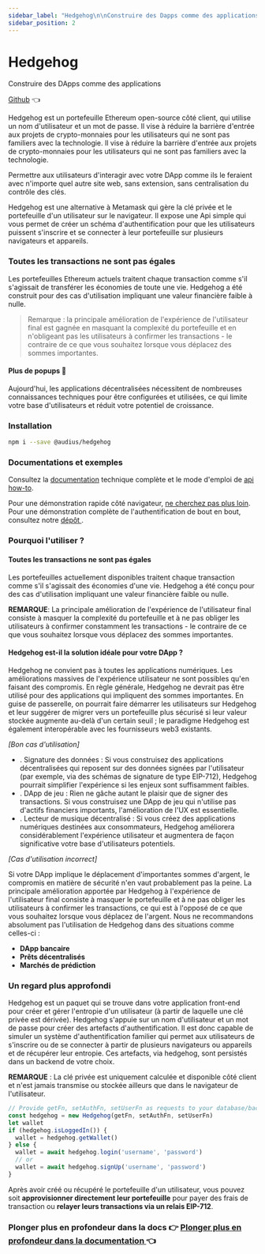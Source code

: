 ```yaml
---
sidebar_label: "Hedgehog\n\nConstruire des Dapps comme des applications\n\nGithub 👈\n\nHedgehog est un portefeuille Ethereum open-source côté client, qui utilise un nom d'utilisateur et un mot de passe. Il vise à réduire la barrière d'entrée aux projets de crypto-monnaies pour les utilisateurs qui ne sont pas familiers avec la technologie.\n\nPermettre aux utilisateurs d'interagir avec votre Dapp comme ils le feraient avec n'importe quel autre site web, sans extension, sans centraliser le contrôle des clés.\n\nHedgehog est une alternative à Metamask qui gère la clé privée et le portefeuille d'un utilisateur sur le navigateur. Il expose une Api simple qui vous permet de créer un schéma d'authentification pour que les utilisateurs puissent s'inscrire et se connecter à leur portefeuille sur plusieurs navigateurs et appareils.\n\nToutes les transactions ne sont pas égales\n\nLes portefeuilles Ethereum actuels traitent chaque transaction comme s'il s'agissait de transférer les économies de toute une vie. Hedgehog a été conçu pour des cas d'utilisation impliquant une valeur financière faible à nulle.\n\n Remarque : la principale amélioration de l'expérience de l'utilisateur final est gagnée en masquant \n la complexité du portefeuille et en n'obligeant pas les utilisateurs à confirmer les transactions - le \n contraire de ce que vous souhaitez lorsque vous déplacez des sommes importantes.\n\nPlus de popups 🦊\n\nAujourd'hui, les applications décentralisées nécessitent de nombreuses connaissances techniques pour être configurées et utilisées, ce qui limite votre base d'utilisateurs et réduit votre potentiel de croissance.\n\nInstallation\n\nnpm i --save @audius/hedgehog\n\nDocuments et exemples\n\nConsultez la documentation technique complète et le mode d'emploi de l'Api.\n(missing hypertext link i can't add them)\n\nPour une démonstration rapide côté navigateur, ne cherchez pas plus loin. Pour une démonstration complète de l'authentification de bout en bout, consultez notre dépôt de démonstration.\n(missing hypertext link i can't add them)\n\nPourquoi l'utiliser ?\n\nToutes les transactions ne sont pas identiques\n\nLes portefeuilles actuellement disponibles traitent chaque transaction comme s'il s'agissait des économies d'une vie. Hedgehog a été conçu pour des cas d'utilisation impliquant une valeur financière faible ou nulle.\n\nRemarque : La principale amélioration de l'expérience de l'utilisateur final consiste à masquer la complexité du portefeuille et à ne pas obliger les utilisateurs à confirmer constamment les transactions - le contraire de ce que vous souhaitez lorsque vous déplacez des sommes importantes.\n\nHedgehog est-il la solution idéale pour votre Dapp ?\n\nHedgehog ne convient pas à toutes les applications numériques. Les améliorations massives de l'expérience utilisateur ne sont possibles qu'en faisant des compromis. En règle générale, Hedgehog ne devrait pas être utilisé pour les applications impliquant des sommes d'argent importantes. En guise de passerelle, on pourrait faire démarrer les utilisateurs sur Hedgehog et leur suggérer de migrer vers un portefeuille plus sécurisé si leur valeur stockée augmente au-delà d'un certain seuil ; le paradigme Hedgehog est également interopérable avec les fournisseurs web3 existants.\n\n\\[Bon cas d'utilisation\\]\n\n. Signature des données : Si vous construisez des applications décentralisées qui reposent sur des données signées par l'utilisateur (par exemple, via des schémas de signature de type Eip-712), Hedgehog pourrait simplifier l'expérience si les enjeux sont suffisamment faibles.\n. Dapp de jeu : Rien ne gâche autant le plaisir que de signer des transactions. Si vous construisez une Dapp de jeu qui n'utilise pas d'actifs financiers importants, l'amélioration de l'Ux est essentielle.\n. Lecteur de musique décentralisé : Si vous créez des applications numériques destinées aux consommateurs, Hedgehog améliorera considérablement l'expérience utilisateur et augmentera de façon significative votre base d'utilisateurs potentiels.\n\n\\[Cas d'utilisation incorrect\\]\n\nSi votre Dapp implique le déplacement d'importantes sommes d'argent, le compromis en matière de sécurité n'en vaut probablement pas la peine. La principale amélioration apportée par Hedgehog à l'expérience de l'utilisateur final consiste à masquer le portefeuille et à ne pas obliger les utilisateurs à confirmer les transactions, ce qui est à l'opposé de ce que vous souhaitez lorsque vous déplacez de l'argent. Nous ne recommandons absolument pas l'utilisation de Hedgehog dans des situations comme celles-ci :\n\n. Banque Dapp\n. Prêts décentralisés\n. Marchés prédictifs\n\nUn regard plus approfondi\n\nHedgehog est un paquet qui se trouve dans votre application front-end pour créer et gérer l'entropie d'un utilisateur (à partir de laquelle une clé privée est dérivée). Hedgehog s'appuie sur un nom d'utilisateur et un mot de passe pour créer des artefacts d'authentification. Il est donc capable de simuler un système d'authentification familier qui permet aux utilisateurs de s'inscrire ou de se connecter à partir de plusieurs navigateurs ou appareils et de récupérer leur entropie. Ces artefacts, via hedgehog, sont persistés dans un backend de votre choix.\n\nRemarque : La clé privée est uniquement calculée et disponible côté client et n'est jamais transmise ou stockée ailleurs que dans le navigateur de l'utilisateur.\n\n// Provide getFn, setAuthFn, setUserFn as requests to your database/backend service (more details in docs).\nconst hedgehog = new Hedgehog(getFn, setAuthFn, setUserFn)\nlet wallet\nif (hedgehog. isLoggedIn()) {\n wallet = hedgehog. getWallet()\n} else {\n wallet = await hedgehog. login('username', 'password')\n // or\n wallet = await hedgehog. signUp('username', 'password')\n}\n\nAprès avoir créé ou récupéré le portefeuille d'un utilisateur, vous pouvez soit approvisionner directement son portefeuille pour payer les frais de transaction, soit relayer ses transactions par un relais Eip-712.\n\n👉 Plonger plus profondément dans la documentation 👈\n(missing hypertext link i can't add them)"
sidebar_position: 2
---
```


# Hedgehog

Construire des DApps comme des applications

[Github](https://github.com/AudiusProject/hedgehog) 👈

Hedgehog est un portefeuille Ethereum open-source côté client, qui utilise un nom d'utilisateur et un mot de passe. Il vise à réduire la barrière d'entrée aux projets de crypto-monnaies pour les utilisateurs qui ne sont pas familiers avec la technologie. Il vise à réduire la barrière d'entrée aux projets de crypto-monnaies pour les utilisateurs qui ne sont pas familiers avec la technologie.

Permettre aux utilisateurs d'interagir avec votre DApp comme ils le feraient avec n'importe quel autre site web, sans extension, sans centralisation du contrôle des clés.

Hedgehog est une alternative à Metamask qui gère la clé privée et le portefeuille d'un utilisateur sur le navigateur. Il expose une Api simple qui vous permet de créer un schéma d'authentification pour que les utilisateurs puissent s'inscrire et se connecter à leur portefeuille sur plusieurs navigateurs et appareils.

### Toutes les transactions ne sont pas égales

Les portefeuilles Ethereum actuels traitent chaque transaction comme s'il s'agissait de transférer les économies de toute une vie. Hedgehog a été construit pour des cas d'utilisation impliquant une valeur financière faible à nulle.

> Remarque : la principale amélioration de l'expérience de l'utilisateur final est gagnée en masquant la complexité du portefeuille et en n'obligeant pas les utilisateurs à confirmer les transactions - le contraire de ce que vous souhaitez lorsque vous déplacez des sommes importantes.

#### Plus de popups 🦊

Aujourd'hui, les applications décentralisées nécessitent de nombreuses connaissances techniques pour être configurées et utilisées, ce qui limite votre base d'utilisateurs et réduit votre potentiel de croissance.

### Installation

```bash
npm i --save @audius/hedgehog
```

### Documentations et exemples

Consultez la [documentation](http://audiusproject.github.io/hedgehog-docs) technique complète et le mode d'emploi de [api how-to](http://audiusproject.github.io/hedgehog-docs#how-to).

Pour une démonstration rapide côté navigateur, [ne cherchez pas plus loin](https://codesandbox.io/embed/pp9zzv2n00). Pour une démonstration complète de l'authentification de bout en bout, consultez notre [dépôt ](https://github.com/AudiusProject/audius-hedgehog-demo).

### Pourquoi l'utiliser ?

#### Toutes les transactions ne sont pas égales

Les portefeuilles actuellement disponibles traitent chaque transaction comme s'il s'agissait des économies d'une vie. Hedgehog a été conçu pour des cas d'utilisation impliquant une valeur financière faible ou nulle.

**REMARQUE**: La principale amélioration de l'expérience de l'utilisateur final consiste à masquer la complexité du portefeuille et à ne pas obliger les utilisateurs à confirmer constamment les transactions - le contraire de ce que vous souhaitez lorsque vous déplacez des sommes importantes.

#### Hedgehog est-il la solution idéale pour votre DApp ?

Hedgehog ne convient pas à toutes les applications numériques. Les améliorations massives de l'expérience utilisateur ne sont possibles qu'en faisant des compromis. En règle générale, Hedgehog ne devrait pas être utilisé pour des applications qui impliquent des sommes importantes. En guise de passerelle, on pourrait faire démarrer les utilisateurs sur Hedgehog et leur suggérer de migrer vers un portefeuille plus sécurisé si leur valeur stockée augmente au-delà d'un certain seuil ; le paradigme Hedgehog est également interopérable avec les fournisseurs web3 existants.

_\[Bon cas d'utilisation\]_

* . Signature des données : Si vous construisez des applications décentralisées qui reposent sur des données signées par l'utilisateur (par exemple, via des schémas de signature de type EIP-712), Hedgehog pourrait simplifier l'expérience si les enjeux sont suffisamment faibles.
* . DApp de jeu : Rien ne gâche autant le plaisir que de signer des transactions. Si vous construisez une DApp de jeu qui n'utilise pas d'actifs financiers importants, l'amélioration de l'UX est essentielle.
* . Lecteur de musique décentralisé : Si vous créez des applications numériques destinées aux consommateurs, Hedgehog améliorera considérablement l'expérience utilisateur et augmentera de façon significative votre base d'utilisateurs potentiels.

_\[Cas d'utilisation incorrect\]_

Si votre DApp implique le déplacement d'importantes sommes d'argent, le compromis en matière de sécurité n'en vaut probablement pas la peine. La principale amélioration apportée par Hedgehog à l'expérience de l'utilisateur final consiste à masquer le portefeuille et à ne pas obliger les utilisateurs à confirmer les transactions, ce qui est à l'opposé de ce que vous souhaitez lorsque vous déplacez de l'argent.  Nous ne recommandons absolument pas l'utilisation de Hedgehog dans des situations comme celles-ci :

* **DApp bancaire**
* **Prêts décentralisés**
* **Marchés de prédiction**

### Un regard plus approfondi

Hedgehog est un paquet qui se trouve dans votre application front-end pour créer et gérer l'entropie d'un utilisateur (à partir de laquelle une clé privée est dérivée). Hedgehog s'appuie sur un nom d'utilisateur et un mot de passe pour créer des artefacts d'authentification. Il est donc capable de simuler un système d'authentification familier qui permet aux utilisateurs de s'inscrire ou de se connecter à partir de plusieurs navigateurs ou appareils et de récupérer leur entropie. Ces artefacts, via hedgehog, sont persistés dans un backend de votre choix.

**REMARQUE** : La clé privée est uniquement calculée et disponible côté client et n'est jamais transmise ou stockée ailleurs que dans le navigateur de l'utilisateur.

```javascript
// Provide getFn, setAuthFn, setUserFn as requests to your database/backend service (more details in docs).
const hedgehog = new Hedgehog(getFn, setAuthFn, setUserFn)
let wallet
if (hedgehog.isLoggedIn()) {
  wallet = hedgehog.getWallet()
} else {
  wallet = await hedgehog.login('username', 'password')
  // or
  wallet = await hedgehog.signUp('username', 'password')
}
```

Après avoir créé ou récupéré le portefeuille d'un utilisateur, vous pouvez soit **approvisionner directement leur portefeuille** pour payer des frais de transaction ou **relayer leurs transactions via un relais EIP-712**.


### Plonger plus en profondeur dans la docs 👉 [ Plonger plus en profondeur dans la documentation ](https://audiusproject.github.io/hedgehog-docs/#installation) 👈
